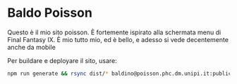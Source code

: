 # Baldo Poisson

Questo è il mio sito poisson. È fortemente ispirato alla schermata menu di Final
Fantasy IX. È mio tutto mio, ed è bello, e adesso si vede decentemente anche da
mobile

Per buildare e deployare il sito, usare:

```bash
npm run generate && rsync dist/* baldino@poisson.phc.dm.unipi.it:public_html/. -r
```
